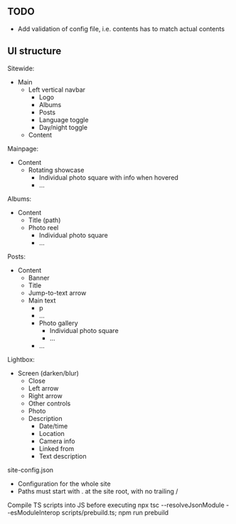 ## TODO
* Add validation of config file, i.e. contents has to match actual contents

## UI structure
Sitewide:
* Main
  * Left vertical navbar
    * Logo
    * Albums
    * Posts
    * Language toggle
    * Day/night toggle
  * Content

Mainpage:
* Content
  * Rotating showcase
    * Individual photo square with info when hovered
    * ...

Albums:
* Content
  * Title (path)
  * Photo reel
    * Individual photo square
    * ...

Posts:
* Content
  * Banner
  * Title
  * Jump-to-text arrow
  * Main text
    * p
    * ...
    * Photo gallery
      * Individual photo square
      * ...
    * ...

Lightbox:
* Screen (darken/blur)
  * Close
  * Left arrow
  * Right arrow
  * Other controls
  * Photo
  * Description
    * Date/time
    * Location
    * Camera info
    * Linked from
    * Text description

site-config.json
* Configuration for the whole site
* Paths must start with . at the site root, with no trailing /

Compile TS scripts into JS before executing
npx tsc --resolveJsonModule --esModuleInterop scripts/prebuild.ts; npm run prebuild